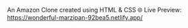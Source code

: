 An Amazon Clone created using HTML & CSS
🌐 Live Preview:
https://wonderful-marzipan-92bea5.netlify.app/

